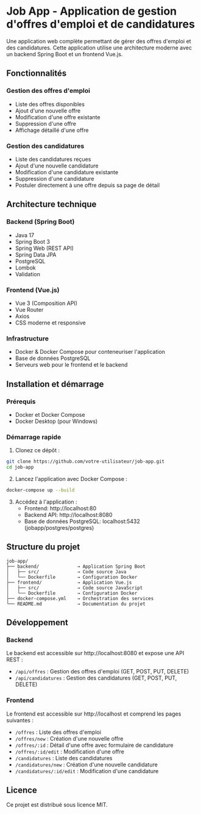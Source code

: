 # Job App - Application de gestion d'offres d'emploi et de candidatures

Une application web complète permettant de gérer des offres d'emploi et des candidatures. Cette application utilise une architecture moderne avec un backend Spring Boot et un frontend Vue.js.

## Fonctionnalités

### Gestion des offres d'emploi
- Liste des offres disponibles
- Ajout d'une nouvelle offre
- Modification d'une offre existante
- Suppression d'une offre
- Affichage détaillé d'une offre

### Gestion des candidatures
- Liste des candidatures reçues
- Ajout d'une nouvelle candidature
- Modification d'une candidature existante
- Suppression d'une candidature
- Postuler directement à une offre depuis sa page de détail

## Architecture technique

### Backend (Spring Boot)
- Java 17
- Spring Boot 3
- Spring Web (REST API)
- Spring Data JPA
- PostgreSQL
- Lombok
- Validation

### Frontend (Vue.js)
- Vue 3 (Composition API)
- Vue Router
- Axios
- CSS moderne et responsive

### Infrastructure
- Docker & Docker Compose pour conteneuriser l'application
- Base de données PostgreSQL
- Serveurs web pour le frontend et le backend

## Installation et démarrage

### Prérequis
- Docker et Docker Compose
- Docker Desktop (pour Windows)

### Démarrage rapide
1. Clonez ce dépôt :
```bash
git clone https://github.com/votre-utilisateur/job-app.git
cd job-app
```

2. Lancez l'application avec Docker Compose :
```bash
docker-compose up --build
```

3. Accédez à l'application :
   - Frontend: http://localhost:80
   - Backend API: http://localhost:8080
   - Base de données PostgreSQL: localhost:5432 (jobapp/postgres/postgres)

## Structure du projet

```
job-app/
├── backend/              → Application Spring Boot
│   ├── src/              → Code source Java
│   └── Dockerfile        → Configuration Docker
├── frontend/             → Application Vue.js
│   ├── src/              → Code source JavaScript
│   └── Dockerfile        → Configuration Docker
├── docker-compose.yml    → Orchestration des services
└── README.md             → Documentation du projet
```

## Développement

### Backend
Le backend est accessible sur http://localhost:8080 et expose une API REST :
- `/api/offres` : Gestion des offres d'emploi (GET, POST, PUT, DELETE)
- `/api/candidatures` : Gestion des candidatures (GET, POST, PUT, DELETE)

### Frontend
Le frontend est accessible sur http://localhost et comprend les pages suivantes :
- `/offres` : Liste des offres d'emploi
- `/offres/new` : Création d'une nouvelle offre
- `/offres/:id` : Détail d'une offre avec formulaire de candidature
- `/offres/:id/edit` : Modification d'une offre
- `/candidatures` : Liste des candidatures
- `/candidatures/new` : Création d'une nouvelle candidature
- `/candidatures/:id/edit` : Modification d'une candidature

## Licence
Ce projet est distribué sous licence MIT. 